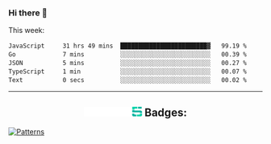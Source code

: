 ### Hi there 👋

This week:
<!--START_SECTION:waka-->

```txt
JavaScript     31 hrs 49 mins  ████████████████████████▓   99.19 %
Go             7 mins          ░░░░░░░░░░░░░░░░░░░░░░░░░   00.39 %
JSON           5 mins          ░░░░░░░░░░░░░░░░░░░░░░░░░   00.27 %
TypeScript     1 min           ░░░░░░░░░░░░░░░░░░░░░░░░░   00.07 %
Text           0 secs          ░░░░░░░░░░░░░░░░░░░░░░░░░   00.02 %
```

<!--END_SECTION:waka-->

---

<h2 style="text-align:center; font-weight: bold;" align="center"><img src="https://github.com/layer5io/layer5/blob/master/.github/assets/images/layer5/layer5-light-no-trim.svg" width="115px"> Badges: </h2>

<a href= "https://meshery.layer5.io/user/04079145-d65d-4d0f-a40e-533d358bea83?tab=badges"><img height="224px" src = "https://badges.layer5.io/assets/badges/patterns/patterns.png" alt = "Patterns" /></a>
